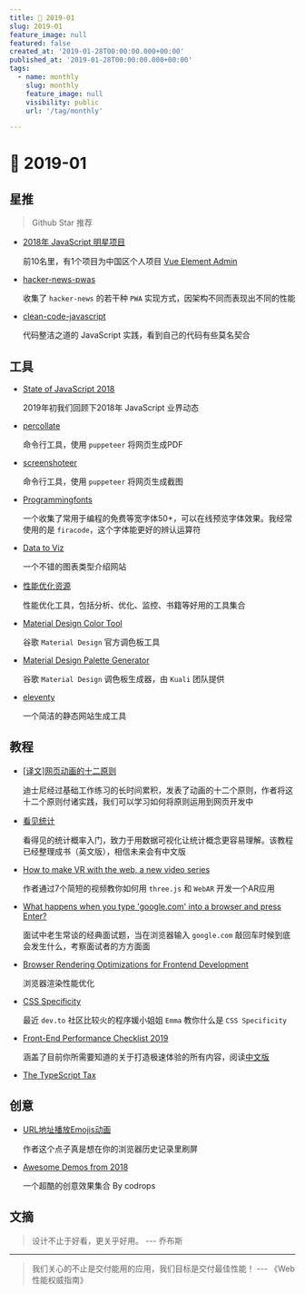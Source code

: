 ```yaml
---
title: 📖 2019-01
slug: 2019-01
feature_image: null
featured: false
created_at: '2019-01-28T00:00:00.000+00:00'
published_at: '2019-01-28T00:00:00.000+00:00'
tags:
  - name: monthly
    slug: monthly
    feature_image: null
    visibility: public
    url: '/tag/monthly'

---
```


# 📖 2019-01

## 星推

> Github Star 推荐

* [2018年 JavaScript 明星项目](https://risingstars.js.org/2018/zh)

    前10名里，有1个项目为中国区个人项目 [Vue Element Admin](https://github.com/PanJiaChen/vue-element-admin)

* [hacker-news-pwas](https://github.com/tastejs/hacker-news-pwas)

    收集了 `hacker-news` 的若干种 `PWA` 实现方式，因架构不同而表现出不同的性能
    
* [clean-code-javascript](https://github.com/ryanmcdermott/clean-code-javascript)

    代码整洁之道的 JavaScript 实践，看到自己的代码有些莫名契合

## 工具

* [State of JavaScript 2018](https://2018.stateofjs.com/)

    2019年初我们回顾下2018年 JavaScript 业界动态

* [percollate](https://github.com/danburzo/percollate)

    命令行工具，使用 `puppeteer` 将网页生成PDF

* [screenshoteer](https://github.com/vladocar/screenshoteer)

    命令行工具，使用 `puppeteer` 将网页生成截图

* [Programmingfonts](http://app.programmingfonts.org/)

    一个收集了常用于编程的免费等宽字体50+，可以在线预览字体效果。我经常使用的是 `firacode`，这个字体能更好的辨认运算符

* [Data to Viz](https://www.data-to-viz.com/)

    一个不错的图表类型介绍网站

* [性能优化资源](https://perf.rocks/tools/)

    性能优化工具，包括分析、优化、监控、书籍等好用的工具集合
    
* [Material Design Color Tool](https://material.io/tools/color/#!/?view.left=0&view.right=0)

    谷歌 `Material Design` 官方调色板工具
    
* [Material Design Palette Generator](https://materialpalettes.com/)

    谷歌 `Material Design` 调色板生成器，由 `Kuali` 团队提供
    
* [eleventy](https://github.com/11ty/eleventy/)

    一个简洁的静态网站生成工具
    

## 教程

* [[译文]网页动画的十二原则](https://cssanimation.rocks/cn/principles/)

    迪士尼经过基础工作练习的长时间累积，发表了动画的十二个原则，作者将这十二个原则付诸实践，我们可以学习如何将原则运用到网页开发中

* [看见统计](https://seeing-theory.brown.edu/cn.html)

    看得见的统计概率入门，致力于用数据可视化让统计概念更容易理解。该教程已经整理成书（英文版），相信未来会有中文版

* [How to make VR with the web, a new video series](https://hacks.mozilla.org/2019/01/how-to-make-vr-with-the-web-video-series/)

    作者通过7个简短的视频教你如何用 `three.js` 和 `WebAR` 开发一个AR应用

* [What happens when you type 'google.com' into a browser and press Enter?](https://dev.to/antonfrattaroli/what-happens-when-you-type-googlecom-into-a-browser-and-press-enter-39g8)

    面试中老生常谈的经典面试题，当在浏览器输入 `google.com` 敲回车时候到底会发生什么，考察面试者的方方面面

* [Browser Rendering Optimizations for Frontend Development](https://scotch.io/tutorials/browser-rendering-optimizations-for-frontend-development)

    浏览器渲染性能优化
    
* [CSS Specificity](https://medium.com/@emmawedekind/css-specificity-d5fdb0996c81)

    最近 `dev.to` 社区比较火的程序媛小姐姐 `Emma` 教你什么是 `CSS Specificity`

* [Front-End Performance Checklist 2019](https://www.smashingmagazine.com/2019/01/front-end-performance-checklist-2019-pdf-pages/)

    涵盖了目前你所需要知道的关于打造极速体验的所有内容，阅读[中文版](https://juejin.im/post/5c4418006fb9a049c043545e)
    
* [The TypeScript Tax](https://medium.com/javascript-scene/the-typescript-tax-132ff4cb175b)

## 创意

* [URL地址播放Emojis动画](http://matthewrayfield.com/articles/animating-urls-with-javascript-and-emojis/)

    作者这个点子真是想在你的浏览器历史记录里刷屏

* [Awesome Demos from 2018](https://tympanus.net/codrops/2018/12/27/awesome-demos-from-2018/) 

    一个超酷的创意效果集合 By codrops

## 文摘

> 设计不止于好看，更关乎好用。 --- 乔布斯

---

> 我们关心的不止是交付能用的应用，我们目标是交付最佳性能！ --- 《Web 性能权威指南》
